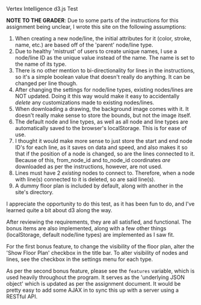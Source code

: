 Vertex Intelligence d3.js Test

**NOTE TO THE GRADER**:
Due to some parts of the instructions for this assignment being unclear, I wrote this site on the following assumptions:
1) When creating a new node/line, the initial attributes for it (color, stroke, name, etc.) are based off of the 'parent' node/line type.
2) Due to healthy 'mistrust' of users to create unique names, I use a node/line ID as the unique value instead of the name. The name is set to the name of its type.
3) There is no other mention to bi-directionality for lines in the instructions, so it's a simple boolean value that doesn't really do anything. It can be changed per line though.
4) After changing the settings for node/line types, existing nodes/lines are NOT updated. Doing it this way would make it easy to accidentally *delete* any customizations made to existing nodes/lines.
5) When downloading a drawing, the background image comes with it. It doesn't really make sense to store the bounds, but not the image itself.
6) The default node and line types, as well as all node and line types are automatically saved to the browser's localStorage. This is for ease of use.
7) I thought it would make more sense to just store the start and end node ID's for each line, as it saves on data and speed, and also makes it so that if the position of a node is changed, so are the lines connected to it. Because of this, from_node_id and to_node_id coordinates *are* downloaded as per the instructions, however, are not used.
8) Lines must have 2 *existing* nodes to connect to. Therefore, when a node with line(s) connected to it is deleted, so are said line(s).
9) A dummy floor plan is included by default, along with another in the site's directory.

I appreciate the opportunity to do this test, as it has been fun to do, and I've learned quite a bit about d3 along the way.

After reviewing the requirements, they are all satisfied, and functional. The bonus items are also implemented, along with a few other things (localStorage, default node/line types) are implemented as I saw fit. 

For the first bonus feature, to change the visibility of the floor plan, alter the 'Show Floor Plan' checkbox in the title bar. To alter visibility of nodes and lines, see the checkbox in the settings menu for each type.

As per the second bonus feature, please see the `features` variable, which is used heavily throughout the program. It serves as the 'underlying JSON object' which is updated as per the assignment document. It would be pretty easy to add some AJAX in to sync this up with a server using a RESTful API.
